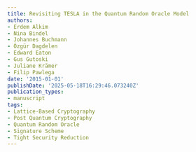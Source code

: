 ```yaml
---
title: Revisiting TESLA in the Quantum Random Oracle Model
authors:
- Erdem Alkim
- Nina Bindel
- Johannes Buchmann
- Özgür Dagdelen
- Edward Eaton
- Gus Gutoski
- Juliane Krämer
- Filip Pawlega
date: '2015-01-01'
publishDate: '2025-05-18T16:29:46.073240Z'
publication_types:
- manuscript
tags:
- Lattice-Based Cryptography
- Post Quantum Cryptography
- Quantum Random Oracle
- Signature Scheme
- Tight Security Reduction
---
```


